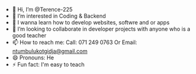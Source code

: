 - 👋 Hi, I’m @Terence-225
- 👀 I’m interested in Coding & Backend
- 🌱 I wanna learn how to develop websites, softwre and or apps
- 💞️ I’m looking to collaborate in developer projects with anyone who is a good teacher
- 📫 How to reach me: Call: 071 249 0763 Or Email: ntumbulukotgidja@gmail.com
- 😄 Pronouns: He
- ⚡ Fun fact: I'm easy to teach

<!---
Terence-225/Terence-225 is a ✨ special ✨ repository because its `README.md` (this file) appears on your GitHub profile.
You can click the Preview link to take a look at your changes.
--->
